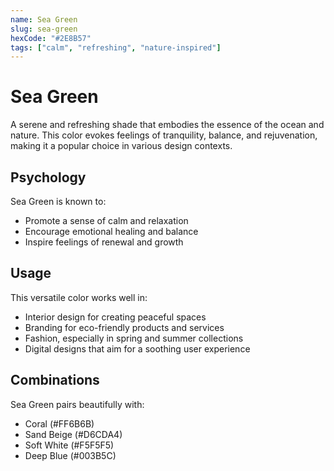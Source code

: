 ```yaml
---
name: Sea Green
slug: sea-green
hexCode: "#2E8B57"
tags: ["calm", "refreshing", "nature-inspired"]
---
```


# Sea Green

A serene and refreshing shade that embodies the essence of the ocean and nature. This color evokes feelings of tranquility, balance, and rejuvenation, making it a popular choice in various design contexts.

## Psychology

Sea Green is known to:
- Promote a sense of calm and relaxation
- Encourage emotional healing and balance
- Inspire feelings of renewal and growth

## Usage

This versatile color works well in:
- Interior design for creating peaceful spaces
- Branding for eco-friendly products and services
- Fashion, especially in spring and summer collections
- Digital designs that aim for a soothing user experience

## Combinations

Sea Green pairs beautifully with:
- Coral (#FF6B6B)
- Sand Beige (#D6CDA4)
- Soft White (#F5F5F5)
- Deep Blue (#003B5C)